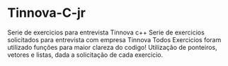 # Tinnova-C-jr
Serie de exercicios para entrevista Tinnova c++
Serie de exercicios solicitados para entrevista com empresa Tinnova
Todos Exercicios foram utilizado funções para maior clareza do codigo! 
Utilização de ponteiros, vetores e listas, dada a solicitação de cada exercicio.
